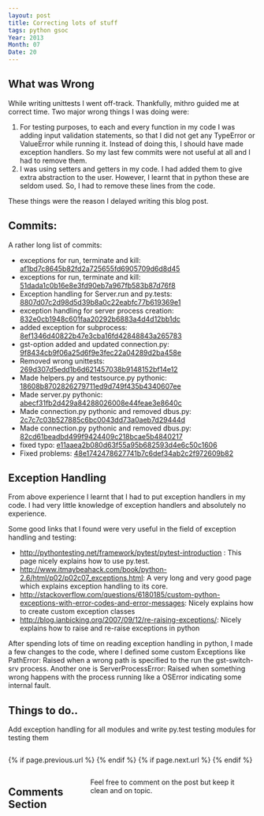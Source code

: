 ```yaml
---
layout: post
title: Correcting lots of stuff
tags: python gsoc
Year: 2013
Month: 07
Date: 20
---
```


<h2>
	What was Wrong
</h2>
<p>
	While writing unittests I went off-track. Thankfully, mithro guided me at correct time. Two major wrong things I was doing were:
	<ol>
		<li>For testing purposes, to each and every function in my code I was adding input validation statements, so that I did not get any TypeError or ValueError while running it. Instead of doing this, I should have made exception handlers. So my last few commits were not useful at all and I had to remove them.</li>
		<li>I was using setters and getters in my code. I had added them to give extra abstraction to the user. However, I learnt that in python these are seldom used. So, I had to remove these lines from the code.</li>
	</ol>
	These things were the reason I delayed writing this blog post.
</p>
<h2>
	Commits:
</h2>
<p>
	A rather long list of commits:
	<ul>
		<li>exceptions for run, terminate and kill: <a href="https://github.com/hyades/gst-switch/commit/af1bd7c8645b82fd2a725655fd6905709d6d8d45">af1bd7c8645b82fd2a725655fd6905709d6d8d45</a></li>
		<li>exceptions for run, terminate and kill: <a href="https://github.com/hyades/gst-switch/commit/51dada1c0b16e8e3fd90eb7a967fb583b87d76f8">51dada1c0b16e8e3fd90eb7a967fb583b87d76f8</a></li>
		<li>Exception handling for Server.run and py.tests: <a href="https://github.com/hyades/gst-switch/commit/8807d07c2d98d5d39b8a0c22eabfc77b619369e1">8807d07c2d98d5d39b8a0c22eabfc77b619369e1</a></li>
		<li>exception handling for server process creation: <a href="https://github.com/hyades/gst-switch/commit/832e0cb1948c601faa20292b6883a4d4d12bb1dc">832e0cb1948c601faa20292b6883a4d4d12bb1dc</a></li>
		<li>added exception for subprocess: <a href="https://github.com/hyades/gst-switch/commit/8ef1346d40822b47e3cba16fd42848843a265783">8ef1346d40822b47e3cba16fd42848843a265783</a></li>
		<li>gst-option added and updated connection.py: <a href="https://github.com/hyades/gst-switch/commit/9f8434cb9f06a25d6f9e3fec22a04289d2ba458e">9f8434cb9f06a25d6f9e3fec22a04289d2ba458e</a></li>
		<li>Removed wrong unittests: <a href="https://github.com/hyades/gst-switch/commit/269d307d5edd1b6d621457038b9148152bf14e12">269d307d5edd1b6d621457038b9148152bf14e12</a></li>
		<li>Made helpers.py and testsource.py pythonic: <a href="https://github.com/hyades/gst-switch/commit/18608b8702826279711ed9d749f435b4340607ee">18608b8702826279711ed9d749f435b4340607ee</a></li>
		<li>Made server.py pythonic: <a href="https://github.com/hyades/gst-switch/commit/abecf31fb2d429a84288026008e44feae3e8640c">abecf31fb2d429a84288026008e44feae3e8640c</a></li>
		<li>Made connection.py pythonic and removed dbus.py: <a href="https://github.com/hyades/gst-switch/commit/2c7c7c03b527885c6bc0043dd73a0aeb7d29444d">2c7c7c03b527885c6bc0043dd73a0aeb7d29444d</a></li>
		<li>Made connection.py pythonic and removed dbus.py: <a href="https://github.com/hyades/gst-switch/commit/82cd61beadbd499f9424409c218bcae5b4840217">82cd61beadbd499f9424409c218bcae5b4840217</a></li>
		<li>fixed typo: <a href="https://github.com/hyades/gst-switch/commit/e11aaea2b080d63f55a95b682593d4e6c50c1606">e11aaea2b080d63f55a95b682593d4e6c50c1606</a></li>
		<li>Fixed problems: <a href="https://github.com/hyades/gst-switch/commit/48e1742478627741b7c6def34ab2c2f972609b82">48e1742478627741b7c6def34ab2c2f972609b82</a></li>
	</ul>
</p>

<h2>
	Exception Handling
</h2>
<p>
	From above experience I learnt that I had to put exception handlers in my code. I had very little knowledge of exception handlers and absolutely no experience.
</p>
<p>
	Some good links that I found were very useful in the field of exception handling and testing:
	<ul>
		<li><a href="http://pythontesting.net/framework/pytest/pytest-introduction/">http://pythontesting.net/framework/pytest/pytest-introduction</a> : This page nicely explains how to use py.test.</li>
		<li><a href="http://www.itmaybeahack.com/book/python-2.6/html/p02/p02c07_exceptions.html">http://www.itmaybeahack.com/book/python-2.6/html/p02/p02c07_exceptions.html</a>: A very long and very good page which explains exception handling to its core.</li>
		<li><a href="http://stackoverflow.com/questions/6180185/custom-python-exceptions-with-error-codes-and-error-messages">http://stackoverflow.com/questions/6180185/custom-python-exceptions-with-error-codes-and-error-messages</a>: Nicely explains how to create custom exception classes</li>
		<li><a href="http://blog.ianbicking.org/2007/09/12/re-raising-exceptions/">http://blog.ianbicking.org/2007/09/12/re-raising-exceptions/</a>: Nicely explains how to raise and re-raise exceptions in python</li>
	</ul>
</p>
<p>
	After spending lots of time on reading exception handling in python, I made a few changes to the code, where I defined some custom Exceptions like PathError: Raised when a wrong path is specified to the run the gst-switch-srv process. Another one is ServerProcessError: Raised when something wrong happens with the process running like a OSError indicating some internal fault.
</p>
<h2>Things to do..</h2>
<p>
	Add exception handling for all modules and write py.test testing modules for testing them
</p>

<div class="row">	
	<div class="span9 column">
			<p class="pull-right">{% if page.previous.url %} <a href="{{page.previous.url}}" title="Previous Post: {{page.previous.title}}"><i class="icon-chevron-left"></i></a> 	{% endif %}   {% if page.next.url %} 	<a href="{{page.next.url}}" title="Next Post: {{page.next.title}}"><i class="icon-chevron-right"></i></a> 	{% endif %} </p>  
	</div>

</div>

<div class="row">	
    <div class="span9 columns">    
		<h2>Comments Section</h2>
	    <p>Feel free to comment on the post but keep it clean and on topic.</p>	
		<div id="disqus_thread"></div>
		<script type="text/javascript">
			/* * * CONFIGURATION VARIABLES: EDIT BEFORE PASTING INTO YOUR WEBPAGE * * */
			var disqus_shortname = 'aayushahuja'; // required: replace example with your forum shortname
			
			
			/* * * DON'T EDIT BELOW THIS LINE * * */
			(function() {
				var dsq = document.createElement('script'); dsq.type = 'text/javascript'; dsq.async = true;
				dsq.src = 'http://' + disqus_shortname + '.disqus.com/embed.js';
				(document.getElementsByTagName('head')[0] || document.getElementsByTagName('body')[0]).appendChild(dsq);
			})();
		</script>
		<noscript>Please enable JavaScript to view the <a href="http://disqus.com/?ref_noscript">comments powered by Disqus.</a></noscript>
		<a href="http://disqus.com" class="dsq-brlink">blog comments powered by <span class="logo-disqus">Disqus</span></a>
	</div>
</div>

<!-- Twitter -->
<script>!function(d,s,id){var js,fjs=d.getElementsByTagName(s)[0];if(!d.getElementById(id)){js=d.createElement(s);js.id=id;js.src="//platform.twitter.com/widgets.js";fjs.parentNode.insertBefore(js,fjs);}}(document,"script","twitter-wjs");</script>

<!-- Google + -->
<script type="text/javascript">
  (function() {
    var po = document.createElement('script'); po.type = 'text/javascript'; po.async = true;
    po.src = 'https://apis.google.com/js/plusone.js';
    var s = document.getElementsByTagName('script')[0]; s.parentNode.insertBefore(po, s);
  })();
</script>
<!-- Written by hyades -->


